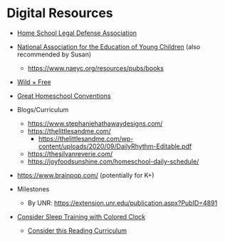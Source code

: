 # Digital Resources

* [Home School Legal Defense Association](https://hslda.org/)
* [National Association for the Education of Young Children](https://www.naeyc.org/) (also recommended by Susan)
  * https://www.naeyc.org/resources/pubs/books
* [Wild + Free](https://www.bewildandfree.org/) 
* [Great Homeschool Conventions](https://greathomeschoolconventions.com/locations)
* Blogs/Curriculum
  * https://www.stephaniehathawaydesigns.com/
  * https://thelittlesandme.com/
    * https://thelittlesandme.com/wp-content/uploads/2020/09/DailyRhythm-Editable.pdf
  * https://thesilvanreverie.com/
  * https://joyfoodsunshine.com/homeschool-daily-schedule/
  
* https://www.brainpop.com/ (potentially for K+)
* Milestones
  * By UNR: https://extension.unr.edu/publication.aspx?PubID=4891

* [Consider Sleep Training with Colored Clock](https://a.co/d/0jZaSH4)
  * [Consider this Reading Curriculum](https://www.amazon.com/dp/B09J8M5XCW?binding=paperback&ref=dbs_dp_sirpi)
